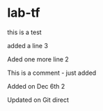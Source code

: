 # lab-tf
this is a test

added a line 3


Aded one more line 2

This is a comment - just added

Added on Dec 6th 2

Updated on Git direct
